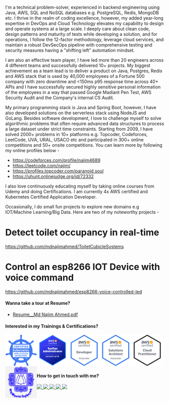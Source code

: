 I'm a technical problem-solver, experienced in backend engineering using Java, AWS, SQL and NoSQL databases e.g. PostgreSQL, Redis, MongoDB etc. I thrive in the realm of coding excellence, however, my added year-long expertise in DevOps and Cloud Technology elevates my capability to design and operate systems at a large scale. I deeply care about clean code, design patterns and maturity of tests while developing a solution, and for operations, I follow the 12-factor methodology, leverage cloud services, and maintain a robust DevSecOps pipeline with comprehensive testing and security measures having a "shifting left" automation mindset.

I am also an effective team player, I have led more than 20 engineers across 4 different teams and successfully delivered 10+ projects. My biggest achievement as a team lead is to deliver a product on Java, Postgres, Redis and AWS stack that is used by 40,000 employees of a Fortune 500 company with zero downtime and <150ms p95 response time across 40+ APIs and I have successfully secured highly sensitive personal information of the employees in a way that passed Google Madiant Pen Test, AWS Security Audit and the Company's internal CS Audit.

My primary programming stack is Java and Spring Boot, however, I have also developed solutions on the serverless stack using NodeJS and GoLang. Besides software development, I love to challenge myself to solve algorithmic problems that often require advanced data structures to process a large dataset under strict time constraints. Starting from 2009, I have solved 2000+ problems in 10+ platforms e.g. Topcoder, Codeforces, LeetCode, UVA, URAL, USACO etc and participated in 300+ online competitions and 50+ onsite competitions. You can learn more by following my online profiles below - 

- https://codeforces.com/profile/najim4689
- https://leetcode.com/najim/
- https://profiles.topcoder.com/paranoid.soul
- https://uhunt.onlinejudge.org/id/72332

I also love continuously educating myself by taking online courses from Udemy and doing Certifications. I am currently 4x AWS certified and Kubernetes Certified Application Developer.

Occasionally, I do small fun projects to explore new domains e.g IOT/Machine Learning/Big Data. Here are two of my noteworthy projects - 

# Detect toilet occupancy in real-time
https://github.com/mdnajimahmed/ToiletCubicleSystems

# Control an esp8266 IOT Device with voice command
https://github.com/mdnajimahmed/esp8266-voice-controlled-led

#### Wanna take a tour at Resume?
- [Resume__Md Najim Ahmed.pdf](https://drive.google.com/file/d/1yfPL-n3U8TfIEX63Ef11H0dfevxL5OeS/view?usp=sharing)



#### Interested in my Trainings & Certifications?
[<img align="left" width="100px"  alt="CKAD: Certified Kubernetes Application Developer" src="./ckad_from_cncfsite.png" />][ckad]
[<img align="left" width="100px"  alt="AWS Certified SysOps - Associate" src="./aws-certified-sysops-administrator-associate.png" />][soa]
[<img align="left" width="100px"  alt="AWS Certified Developer - Associate" src="./AWS-Developer-Associate-2020.png" />][dva]
[<img align="left" width="100px"  alt="Visual Studio Code" src="./AWS-SolArchitect-Associate-2020.png" />][saa]
[<img align="left" width="100px"  alt="Visual Studio Code" src="./AWS-CloudPractitioner-2020.png" />][acp]
[<img align="left" width="100px"  alt="BSC, Computer Science and Engineering" src="./ju.png" />][ju]

<br />
<br />
<br />
<br />
<br />
<br />

#### How to get in touch with me?
<p left="center">

<a href="https://www.linkedin.com/in/md-najim-ahmed-32544b77/">
  <img src="https://img.shields.io/badge/linkedin-%230077B5.svg?&style=for-the-badge&logo=linkedin&logoColor=white" height=25>
</a> 
<a href="https://wa.me/8801711927949">
  <img src="https://img.shields.io/badge/WhatsApp-25D366?style=for-the-badge&logo=whatsapp&logoColor=white" height=25>
</a>
<a href="mailto:najim.ju@gmail.com">
  <img src="https://img.shields.io/badge/Gmail-D14836?style=for-the-badge&logo=gmail&logoColor=white" height=25>
</a>
<a href="https://twitter.com/najim_ju">
  <img src="https://img.shields.io/badge/twitter-%231DA1F2.svg?&style=for-the-badge&logo=twitter&logoColor=white" height=25>
</a> 
<a href="https://www.youtube.com/channel/UCHuSJ4mGoDghC-ns7xvrG0A">
  <img src="https://img.shields.io/badge/YouTube-FF0000?style=for-the-badge&logo=youtube&logoColor=white" height=25>
</a>
</p>

[acp]: https://www.credly.com/badges/b1282f55-c316-4e7a-bed1-25a7ee6dab79/public_url
[saa]: https://www.credly.com/badges/6fb754a4-c4f3-41f3-922e-7698e0d3feb7/public_url
[dva]: https://www.credly.com/badges/3dd8c804-9037-4c5c-9663-de7a40d10846/public_url
[soa]: https://www.credly.com/badges/f8a71cb7-483f-47d7-b286-2b6c76e5dde9/public_url
[codeforces]: https://codeforces.com/profile/najim4689
[topcoder]: https://www.topcoder.com/members/paranoid.soul
[uva]: https://uhunt.onlinejudge.org/id/72332
[lc]: https://leetcode.com/najim/
[wa]: https://wa.me/8801711927949
[linkedin]: https://www.linkedin.com/in/najim-ahmed-32544b77/
[twitter]: https://twitter.com/najim_ju
[youtube]: https://www.youtube.com/channel/UCHuSJ4mGoDghC-ns7xvrG0A
[email]: mailto:najim.ju@gmail.com
[lichess]: https://lichess.org/@/najim4689
[chessdotcom]: https://www.chess.com/member/najimahmed4689
[ju]: https://www.credly.com/badges/f61261e6-cdc0-4781-98ae-0a74939e6509/public_url
[ckad]: https://www.credly.com/badges/0dc3fc02-71be-47d1-acb1-be23d1beef42/public_url
